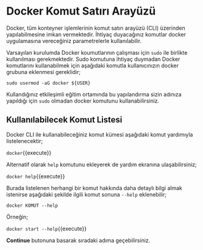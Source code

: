 # Docker Komut Satırı Arayüzü

Docker, tüm konteyner işlemlerinin komut satırı arayüzü (CLI) üzerinden yapılabilmesine imkan vermektedir. İhtiyaç duyacağınız komutlar docker uygulamasına vereceğiniz parametrelerle kullanılabilir.

Varsayılan kurulumda Docker koumutlarının çalışması için `sudo` ile birlikte kullanılması gerekmektedir. Sudo komutuna ihtiyaç duymadan Docker komutlarını kullanabilmek için aşağıdaki komutla kullanıcınızın docker grubuna eklenmesi gereklidir;

`sudo usermod -aG docker ${USER}`

Kullandığınız etkileşimli eğitim ortamında bu yapılandırma sizin adınıza yapıldığı için `sudo` olmadan docker komutunu kullanabilirsiniz.

## Kullanılabilecek Komut Listesi

Docker CLI ile kullanabileceğiniz komut kümesi aşağıdaki komut yardımıyla listelenecektir;

`docker`{{execute}}

Alternatif olarak `help` komutunu ekleyerek de yardım ekranına ulaşabilirsiniz;


`docker help`{{execute}}

Burada listelenen herhangi bir komut hakkında daha detaylı bilgi almak istenirse aşağıdaki şekilde ilgili komut sonuna `--help` eklenebilir;

`docker KOMUT --help`

Örneğin;

`docker start --help`{{execute}}

**Continue** butonuna basarak sıradaki adıma geçebilirsiniz.
